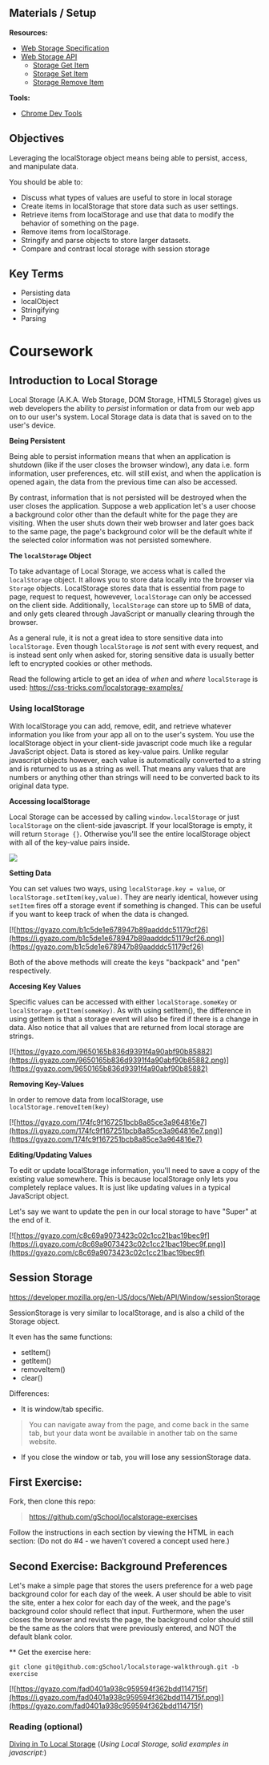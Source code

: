 ## Materials / Setup

**Resources:**

* [Web Storage Specification](https://html.spec.whatwg.org/multipage/webstorage.html)  
* [Web Storage API](https://developer.mozilla.org/en-US/docs/Web/API/Storage)  
  * [Storage Get Item](https://developer.mozilla.org/en-US/docs/Web/API/Storage/getItem)  
  * [Storage Set Item](https://developer.mozilla.org/en-US/docs/Web/API/Storage/setItem)  
  * [Storage Remove Item](https://developer.mozilla.org/en-US/docs/Web/API/Storage/removeItem)

**Tools:**
* [Chrome Dev Tools](https://developer.chrome.com/devtools)

## Objectives

Leveraging the localStorage object means being able to persist, access, and manipulate data.

You should be able to:

- Discuss what types of values are useful to store in local storage
- Create items in localStorage that store data such as user settings.
- Retrieve items from localStorage and use that data to modify the behavior of something on the page.
- Remove items from localStorage.
- Stringify and parse objects to store larger datasets.
- Compare and contrast local storage with session storage


## Key Terms

* Persisting data
* localObject
* Stringifying
* Parsing

# Coursework

## Introduction to Local Storage

Local Storage (A.K.A. Web Storage, DOM Storage, HTML5 Storage) gives us web developers the ability to *persist* information or data from our web app on to our user's system. Local Storage data is data that is saved on to the user's device.

**Being Persistent**

Being able to persist information means that when an application is shutdown (like if the user closes the browser window), any data i.e. form information, user preferences, etc. will still exist, and when the application is opened again, the data from the previous time can also be accessed.

By contrast, information that is not persisted will be destroyed when the user closes the application.  Suppose a web application let's a user choose a background color other than the default white for the page they are visiting.  When the user shuts down their web browser and later goes back to the same page, the page's background color will be the default white if the selected color information was not persisted somewhere.  

**The `localStorage` Object**

To take advantage of Local Storage, we access what is called the `localStorage` object.  It allows you to store data locally into the browser via `Storage` objects. LocalStorage stores data that is essential from page to page, request to request, howevever, `localStorage` can only be accessed on the client side. Additionally, `localStorage` can store up to 5MB of data, and only gets cleared through JavaScript or manually clearing through the browser.

As a general rule, it is not a great idea to store sensitive data into `localStorage`. Even though `localStorage` is _not_ sent with every request, and is instead sent only when asked for, storing sensitive data is usually better left to encrypted cookies or other methods.

Read the following article to get an idea of _when_ and _where_ `localStorage` is used: https://css-tricks.com/localstorage-examples/


### Using localStorage

With localStorage you can add, remove, edit, and retrieve whatever information you like from your app all on to the user's system.  You use the localStorage object in your client-side javascript code much like a regular JavaScript object.  Data is stored as key-value pairs.  Unlike regular javascript objects however, each value is automatically converted to a string and is returned to us as a string as well.  That means any values that are numbers or anything other than strings will need to be converted back to its original data type.


**Accessing localStorage**

Local Storage can be accessed by calling `window.localStorage` or just `localStorage` on the client-side javascript.  If your localStorage is empty, it will return `Storage {}`.  Otherwise you'll see the entire localStorage object with all of the key-value pairs inside.  

![](https://i.gyazo.com/b0d46dfea15ba66cfe5cd635ef5b1cd2.png)

**Setting Data**

You can set values two ways, using `localStorage.key = value`, or `localStorage.setItem(key,value)`.  They are nearly identical, however using `setItem` fires off a storage event if something is changed.  This can be useful if you want to keep track of when the data is changed.


[![https://gyazo.com/b1c5de1e678947b89aadddc51179cf26](https://i.gyazo.com/b1c5de1e678947b89aadddc51179cf26.png)](https://gyazo.com/b1c5de1e678947b89aadddc51179cf26)

Both of the above methods will create the keys "backpack" and "pen" respectively.

**Accesing Key Values**

Specific values can be accessed with either `localStorage.someKey` or `localStorage.getItem(someKey)`.  As with using setItem(), the difference in using getItem is that a storage event will also be fired if there is a change in data.  Also notice that all values that are returned from local storage are strings.  

[![https://gyazo.com/9650165b836d9391f4a90abf90b85882](https://i.gyazo.com/9650165b836d9391f4a90abf90b85882.png)](https://gyazo.com/9650165b836d9391f4a90abf90b85882)

**Removing Key-Values**

In order to remove data from localStorage, use `localStorage.removeItem(key)`

[![https://gyazo.com/174fc9f167251bcb8a85ce3a964816e7](https://i.gyazo.com/174fc9f167251bcb8a85ce3a964816e7.png)](https://gyazo.com/174fc9f167251bcb8a85ce3a964816e7)

**Editing/Updating Values**

To edit or update localStorage information, you'll need to save a copy of the existing value somewhere.  This is because localStorage only lets you completely replace values.  It is just like updating values in a typical JavaScript object.  

Let's say we want to update the pen in our local storage to have "Super" at the end of it.

[![https://gyazo.com/c8c69a9073423c02c1cc21bac19bec9f](https://i.gyazo.com/c8c69a9073423c02c1cc21bac19bec9f.png)](https://gyazo.com/c8c69a9073423c02c1cc21bac19bec9f)


## Session Storage

https://developer.mozilla.org/en-US/docs/Web/API/Window/sessionStorage

SessionStorage is very similar to localStorage, and is also a child of the Storage object.

It even has the same functions:
- setItem()
- getItem()
- removeItem()
- clear()

Differences:
- It is window/tab specific.
> You can navigate away from the page, and come back in the same tab, but your data wont be available in another tab on the same website.

- If you close the window or tab, you will lose any sessionStorage data.



## First Exercise:
Fork, then clone this repo:
>https://github.com/gSchool/localstorage-exercises

Follow the instructions in each section by viewing the HTML in each section:
(Do not do #4 - we haven't covered a concept used here.)


## Second Exercise: Background Preferences

Let's make a simple page that stores the users preference for a web page background color for each day of the week.  A user should be able to visit the site, enter a hex color for each day of the week, and the page's background color should reflect that input.  Furthermore, when the user closes the browser and revists the page, the background color should still be the same as the colors that were previously entered, and NOT the default blank color.


** Get the exercise here:

 `git clone git@github.com:gSchool/localstorage-walkthrough.git -b exercise`


[![https://gyazo.com/fad0401a938c959594f362bdd114715f](https://i.gyazo.com/fad0401a938c959594f362bdd114715f.png)](https://gyazo.com/fad0401a938c959594f362bdd114715f)


### Reading (optional)

[Diving in To Local Storage](http://diveintohtml5.info/storage.html)
(*Using Local Storage, solid examples in javascript:*)
